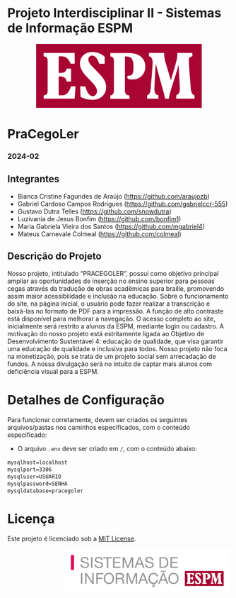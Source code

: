 # Projeto Interdisciplinar II - Sistemas de Informação ESPM

<p align="center">
    <a href="https://www.espm.br/cursos-de-graduacao/sistemas-de-informacao/"><img src="https://raw.githubusercontent.com/tech-espm/misc-template/main/logo.png" alt="Sistemas de Informação ESPM" style="width: 375px;"/></a>
</p>

# PraCegoLer

### 2024-02

## Integrantes
- Bianca Cristine Fagundes de Araújo (https://github.com/araujozb)
- Gabriel Cardoso Campos Rodrigues (https://github.com/gabrielccr-555)
- Gustavo Dutra Telles (https://github.com/snowdutra)
- Luzivania de Jesus Bonfim (https://github.com/bonfim1) 
- Maria Gabriela Vieira dos Santos (https://github.com/mgabriel4)
- Mateus Carnevale Colmeal (https://github.com/colmeal)

## Descrição do Projeto

Nosso projeto, intitulado “PRACEGOLER”, possui como objetivo principal ampliar as oportunidades de inserção no ensino superior para pessoas cegas através da tradução de obras acadêmicas para braille, promovendo assim maior acessibilidade e inclusão na educação. Sobre o funcionamento do site, na página inicial, o usuário pode fazer realizar a transcrição e baixá-las no formato de PDF para a impressão. A função de alto contraste está disponível para melhorar a navegação. O acesso completo ao site, inicialmente será restrito a alunos da ESPM, mediante login ou cadastro. A motivação do nosso projeto está estritamente ligada ao Objetivo de Desenvolvimento Sustentável 4: educação de qualidade, que visa garantir uma educação de qualidade e inclusiva para todos. Nosso projeto não foca na monetização, pois se trata de um projeto social sem arrecadação de fundos. A nossa divulgação será no intuito de captar mais alunos com deficiência visual para a ESPM. 

# Detalhes de Configuração

Para funcionar corretamente, devem ser criados os seguintes arquivos/pastas nos caminhos especificados, com o conteúdo especificado:

- O arquivo `.env` deve ser criado em `/`, com o conteúdo abaixo:
```
mysqlhost=localhost
mysqlport=3306
mysqluser=USUARIO
mysqlpassword=SENHA
mysqldatabase=pracegoler
```

# Licença

Este projeto é licenciado sob a [MIT License](https://github.com/tech-espm/misc-template/blob/main/LICENSE).

<p align="right">
    <a href="https://www.espm.br/cursos-de-graduacao/sistemas-de-informacao/"><img src="https://raw.githubusercontent.com/tech-espm/misc-template/main/logo-si-512.png" alt="Sistemas de Informação ESPM" style="width: 375px;"/></a>
</p>
